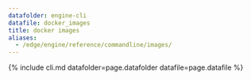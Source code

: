 ```yaml
---
datafolder: engine-cli
datafile: docker_images
title: docker images
aliases:
  - /edge/engine/reference/commandline/images/
---
```

<!--
This page is automatically generated from Docker's source code. If you want to
suggest a change to the text that appears here, open a ticket or pull request
in the source repository on GitHub:

https://github.com/docker/cli
-->
{% include cli.md datafolder=page.datafolder datafile=page.datafile %}

